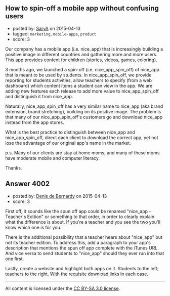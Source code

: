 ## How to spin-off a mobile app without confusing users

- posted by: [SaryA](https://stackexchange.com/users/1645588/sarya) on 2015-04-13
- tagged: `marketing`, `mobile-apps`, `product`
- score: 3

<p>Our company has a mobile app (i.e. nice_app) that is increasingly building a positive image in different countries and gathering more and more users. This app provides content for children (stories, videos, games, coloring).</p>

<p>3 months ago, we launched a spin-off (i.e. nice_app_spin_off) of nice_app that is meant to be used by students. In nice_app_spin_off, we provide reporting for students activities, allow teachers to specify (from a web dashboard) which content items a student can view in the app. We are adding new features each release to add more value to nice_app_spin_off and distinguish it from nice_app.</p>

<p>Naturally, nice_app_spin_off has a very similar name to nice_app (aka brand extension, brand stretching), building on its positive image. The problem is that many of our nice_app_spin_off's customers go and download nice_app instead from the app stores.</p>

<p>What is the best practice to distinguish between nice_app and nice_app_spin_off, direct each client to download the correct app, yet not lose the advantage of our original app's name in the market.</p>

<p>p.s. Many of our clients are stay at home moms, and many of these moms have moderate mobile and computer literacy.</p>

<p>Thanks.</p>



## Answer 4002

- posted by: [Denis de Bernardy](https://stackexchange.com/users/182468/denis-de-bernardy) on 2015-04-13
- score: 3

<p>First off, it sounds like the spun off app could be renamed "nice_app - Teacher's Edition" or something to that order, in order to clearly explain what the difference is about. If you're a teacher and you see the two you'll know which one is for you.</p>

<p>There is the additional possibility that a teacher hears about "nice_app" but not its teacher edition. To address this, add a paragraph to your app's description that mentions the spun off app complete with the iTunes URL. And vice versa to send students to "nice_app" should they ever run into that one first.</p>

<p>Lastly, create a website and highlight both apps on it. Students to the left; teachers to the right. With the requisite download links in each case.</p>




---

All content is licensed under the [CC BY-SA 3.0 license](https://creativecommons.org/licenses/by-sa/3.0/).
